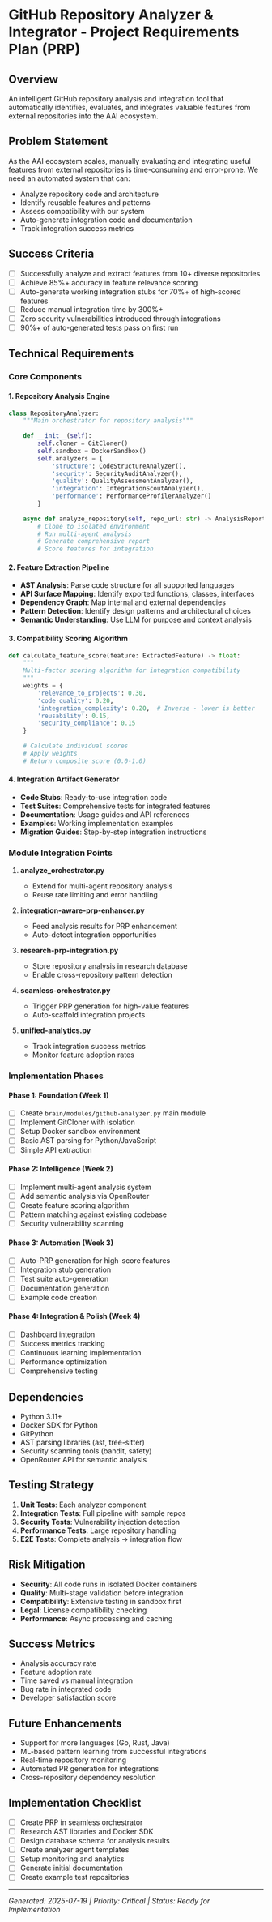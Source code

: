 # GitHub Repository Analyzer & Integrator - Project Requirements Plan (PRP)

## Overview
An intelligent GitHub repository analysis and integration tool that automatically identifies, evaluates, and integrates valuable features from external repositories into the AAI ecosystem.

## Problem Statement
As the AAI ecosystem scales, manually evaluating and integrating useful features from external repositories is time-consuming and error-prone. We need an automated system that can:
- Analyze repository code and architecture
- Identify reusable features and patterns
- Assess compatibility with our system
- Auto-generate integration code and documentation
- Track integration success metrics

## Success Criteria
- [ ] Successfully analyze and extract features from 10+ diverse repositories
- [ ] Achieve 85%+ accuracy in feature relevance scoring
- [ ] Auto-generate working integration stubs for 70%+ of high-scored features
- [ ] Reduce manual integration time by 300%+
- [ ] Zero security vulnerabilities introduced through integrations
- [ ] 90%+ of auto-generated tests pass on first run

## Technical Requirements

### Core Components

#### 1. Repository Analysis Engine
```python
class RepositoryAnalyzer:
    """Main orchestrator for repository analysis"""
    
    def __init__(self):
        self.cloner = GitCloner()
        self.sandbox = DockerSandbox()
        self.analyzers = {
            'structure': CodeStructureAnalyzer(),
            'security': SecurityAuditAnalyzer(),
            'quality': QualityAssessmentAnalyzer(),
            'integration': IntegrationScoutAnalyzer(),
            'performance': PerformanceProfilerAnalyzer()
        }
        
    async def analyze_repository(self, repo_url: str) -> AnalysisReport:
        # Clone to isolated environment
        # Run multi-agent analysis
        # Generate comprehensive report
        # Score features for integration
```

#### 2. Feature Extraction Pipeline
- **AST Analysis**: Parse code structure for all supported languages
- **API Surface Mapping**: Identify exported functions, classes, interfaces
- **Dependency Graph**: Map internal and external dependencies
- **Pattern Detection**: Identify design patterns and architectural choices
- **Semantic Understanding**: Use LLM for purpose and context analysis

#### 3. Compatibility Scoring Algorithm
```python
def calculate_feature_score(feature: ExtractedFeature) -> float:
    """
    Multi-factor scoring algorithm for integration compatibility
    """
    weights = {
        'relevance_to_projects': 0.30,
        'code_quality': 0.20,
        'integration_complexity': 0.20,  # Inverse - lower is better
        'reusability': 0.15,
        'security_compliance': 0.15
    }
    
    # Calculate individual scores
    # Apply weights
    # Return composite score (0.0-1.0)
```

#### 4. Integration Artifact Generator
- **Code Stubs**: Ready-to-use integration code
- **Test Suites**: Comprehensive tests for integrated features
- **Documentation**: Usage guides and API references
- **Examples**: Working implementation examples
- **Migration Guides**: Step-by-step integration instructions

### Module Integration Points

1. **analyze_orchestrator.py**
   - Extend for multi-agent repository analysis
   - Reuse rate limiting and error handling

2. **integration-aware-prp-enhancer.py**
   - Feed analysis results for PRP enhancement
   - Auto-detect integration opportunities

3. **research-prp-integration.py**
   - Store repository analysis in research database
   - Enable cross-repository pattern detection

4. **seamless-orchestrator.py**
   - Trigger PRP generation for high-value features
   - Auto-scaffold integration projects

5. **unified-analytics.py**
   - Track integration success metrics
   - Monitor feature adoption rates

### Implementation Phases

#### Phase 1: Foundation (Week 1)
- [ ] Create `brain/modules/github-analyzer.py` main module
- [ ] Implement GitCloner with isolation
- [ ] Setup Docker sandbox environment
- [ ] Basic AST parsing for Python/JavaScript
- [ ] Simple API extraction

#### Phase 2: Intelligence (Week 2)
- [ ] Implement multi-agent analysis system
- [ ] Add semantic analysis via OpenRouter
- [ ] Create feature scoring algorithm
- [ ] Pattern matching against existing codebase
- [ ] Security vulnerability scanning

#### Phase 3: Automation (Week 3)
- [ ] Auto-PRP generation for high-score features
- [ ] Integration stub generation
- [ ] Test suite auto-generation
- [ ] Documentation generation
- [ ] Example code creation

#### Phase 4: Integration & Polish (Week 4)
- [ ] Dashboard integration
- [ ] Success metrics tracking
- [ ] Continuous learning implementation
- [ ] Performance optimization
- [ ] Comprehensive testing

## Dependencies
- Python 3.11+
- Docker SDK for Python
- GitPython
- AST parsing libraries (ast, tree-sitter)
- Security scanning tools (bandit, safety)
- OpenRouter API for semantic analysis

## Testing Strategy
1. **Unit Tests**: Each analyzer component
2. **Integration Tests**: Full pipeline with sample repos
3. **Security Tests**: Vulnerability injection detection
4. **Performance Tests**: Large repository handling
5. **E2E Tests**: Complete analysis → integration flow

## Risk Mitigation
- **Security**: All code runs in isolated Docker containers
- **Quality**: Multi-stage validation before integration
- **Compatibility**: Extensive testing in sandbox first
- **Legal**: License compatibility checking
- **Performance**: Async processing and caching

## Success Metrics
- Analysis accuracy rate
- Feature adoption rate
- Time saved vs manual integration
- Bug rate in integrated code
- Developer satisfaction score

## Future Enhancements
- Support for more languages (Go, Rust, Java)
- ML-based pattern learning from successful integrations
- Real-time repository monitoring
- Automated PR generation for integrations
- Cross-repository dependency resolution

## Implementation Checklist
- [ ] Create PRP in seamless orchestrator
- [ ] Research AST libraries and Docker SDK
- [ ] Design database schema for analysis results
- [ ] Create analyzer agent templates
- [ ] Setup monitoring and analytics
- [ ] Generate initial documentation
- [ ] Create example test repositories

---
*Generated: 2025-07-19 | Priority: Critical | Status: Ready for Implementation*